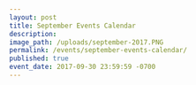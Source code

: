 ```yaml
---
layout: post
title: September Events Calendar
description:
image_path: /uploads/september-2017.PNG
permalink: /events/september-events-calendar/
published: true
event_date: 2017-09-30 23:59:59 -0700
---
```

